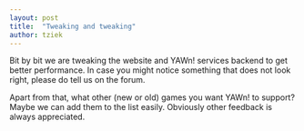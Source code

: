 ```yaml
---
layout: post
title:  "Tweaking and tweaking"
author: tziek
---
```

Bit by bit we are tweaking the website and YAWn! services backend to get better performance. In case you might notice something that does not look right, please do tell us on the forum. 

Apart from that, what other (new or old) games you want YAWn! to support? Maybe we can add them to the list easily. Obviously other feedback is always appreciated.